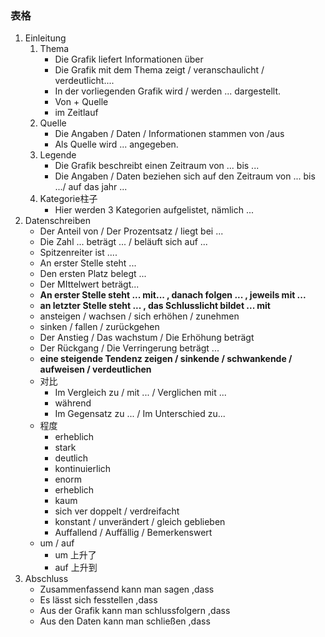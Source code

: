 ### 表格

1. Einleitung
   1. Thema
      * Die Grafik liefert Informationen über
      * Die Grafik mit dem Thema zeigt / veranschaulicht / verdeutlicht....
      * In der vorliegenden Grafik wird / werden ... dargestellt.
      * Von + Quelle
      * im Zeitlauf
   2. Quelle
      * Die Angaben / Daten / Informationen stammen von /aus
      * Als Quelle wird ... angegeben.
   3. Legende
      * Die Grafik beschreibt einen Zeitraum von ... bis ...
      * Die Angaben / Daten beziehen sich auf den Zeitraum von ... bis .../ auf das jahr ...
   4. Kategorie柱子
      * Hier werden 3 Kategorien aufgelistet, nämlich ...
2. Datenschreiben
   * Der Anteil von / Der Prozentsatz / liegt bei ...
   * Die Zahl ... beträgt ... / beläuft sich auf ...
   * Spitzenreiter ist ....
   * An erster Stelle steht ...
   * Den ersten Platz belegt ...
   * Der MIttelwert beträgt...
   * **An erster Stelle steht ... mit... , danach folgen ... , jeweils mit ...**
   * **an letzter Stelle steht ... , das Schlusslicht bildet ... mit**
   * ansteigen  / wachsen / sich erhöhen / zunehmen
   * sinken / fallen / zurückgehen
   * Der Anstieg / Das wachstum / Die Erhöhung beträgt
   * Der Rückgang / Die Verringerung beträgt ...
   * **eine steigende Tendenz zeigen / sinkende / schwankende / aufweisen / verdeutlichen**
   * 对比
     * Im Vergleich zu / mit ... / Verglichen mit ...
     * während
     * Im Gegensatz zu ... / Im Unterschied zu...
   * 程度
     * erheblich 
     * stark 
     * deutlich 
     * kontinuierlich
     * enorm
     * erheblich
     * kaum
     * sich ver doppelt / verdreifacht
     * konstant / unverändert / gleich geblieben
     * Auffallend / Auffällig / Bemerkenswert
   * um / auf 
     * um 上升了
     * auf 上升到
3. Abschluss
   * Zusammenfassend kann man sagen ,dass
   * Es lässt sich fesstellen ,dass
   * Aus der Grafik kann man schlussfolgern ,dass
   * Aus den Daten kann man schließen ,dass